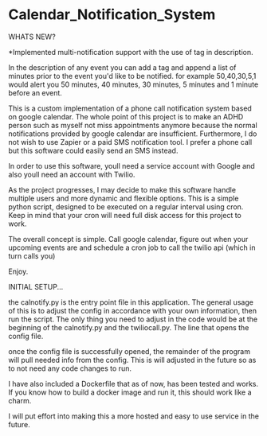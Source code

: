# Calendar_Notification_System

WHATS NEW? 

*Implemented multi-notification support with the use of <notify> tag in description.
  
  In the description of any event you can add a <notify></notify> tag and append a list of minutes prior to the event you'd like to be notified.
  for example <notify>50,40,30,5,1</notify> would alert you 50 minutes, 40 minutes, 30 minutes, 5 minutes and 1 minute before an event.

This is a custom implementation of a phone call notification system based on google calendar. The whole point of this project is to make an ADHD person such as myself not miss appointments anymore because the normal notifications provided by google calendar are insufficient. Furthermore, I do not wish to use Zapier or a paid SMS notification tool. I prefer a phone call but this software could easily send an SMS instead.

In order to use this software, youll need a service account with Google and also youll need an account with Twilio.

As the project progresses, I may decide to make this software handle multiple users and more dynamic and flexible options. This is a simple python script, designed to be executed on a regular interval using cron. Keep in mind that your cron will need full disk access for this project to work.

The overall concept is simple. Call google calendar, figure out when your upcoming events are and schedule a cron job to call the twilio api (which in turn calls you)

Enjoy.

INITIAL SETUP...

the calnotify.py is the entry point file in this application. The general usage of this is to adjust the config in accordance with your own information, then run the script. The only thing you need to adjust in the code would be at the beginning of the calnotify.py and the twiliocall.py. The line that opens the config file.

once the config file is successfully opened, the remainder of the program will pull needed info from the config. This is will adjusted in the future so as to not need any code changes to run.

I have also included a Dockerfile that as of now, has been tested and works. If you know how to build a docker image and run it, this should work like a charm.

I will put effort into making this a more hosted and easy to use service in the future.
